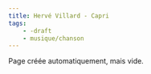 ```yaml
---
title: Hervé Villard - Capri
tags:
    - -draft
    - musique/chanson
---
```


Page créée automatiquement, mais vide.
